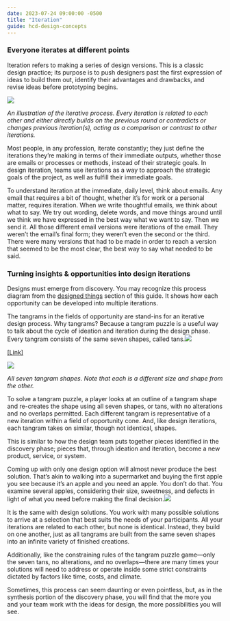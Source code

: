 ```yaml
---
date: 2023-07-24 09:00:00 -0500
title: "Iteration"
guide: hcd-design-concepts
---
```


### Everyone iterates at different points

Iteration refers to making a series of design versions. This is a classic design practice; its purpose is to push designers past the first expression of ideas to build them out, identify their advantages and drawbacks, and revise ideas before prototyping begins.

[![](https://lh4.googleusercontent.com/lzhcFoTifZVdjnydbPVJUv0m71AR5DF0-923NqtAn-16cuw2wRAm8nILJFdffDa49of8COHiHHwLTyLD4IZ0E6jnPIm_K3tIfAyB_mt9-8bPE3yW9XNLszV2AciG3CJChxyw17EvpDtQrx8dQEvVlf5wg0PiV4JKlWyBfX7t30u3BqTXkQQ2JE03fQt8dA)](https://the-lab-at-opm.github.io/website/assets/img/lab/hcd-guide/design/iteration-diagram-hero.svg)

_An illustration of the iterative process. Every iteration is related to each other and either directly builds on the previous round or contradicts or changes previous iteration(s), acting as a comparison or contrast to other iterations._

Most people, in any profession, iterate constantly; they just define the iterations they’re making in terms of their immediate outputs, whether those are emails or processes or methods, instead of their strategic goals. In design iteration, teams use iterations as a way to approach the strategic goals of the project, as well as fulfill their immediate goals.

To understand iteration at the immediate, daily level, think about emails. Any email that requires a bit of thought, whether it’s for work or a personal matter, requires iteration. When we write thoughtful emails, we think about what to say. We try out wording, delete words, and move things around until we think we have expressed in the best way what we want to say. Then we send it. All those different email versions were iterations of the email. They weren’t the email’s final form; they weren’t even the second or the third. There were many versions that had to be made in order to reach a version that seemed to be the most clear, the best way to say what needed to be said.


### Turning insights & opportunities into design iterations

Designs must emerge from discovery. You may recognize this process diagram from the [designed things](https://docs.google.com/document/d/1N8bsH4NOzKHrXg4erXi4iFusGNiuRRvcZJiu5vB8BNs/edit#heading=h.iz77b8abopny) section of this guide. It shows how each opportunity can be developed into multiple iterations.

The tangrams in the fields of opportunity are stand-ins for an iterative design process. Why tangrams? Because a tangram puzzle is a useful way to talk about the cycle of ideation and iteration during the design phase. Every tangram consists of the same seven shapes, called tans.![](https://lh5.googleusercontent.com/y0CwDy_yW7fUYxlrslLNSoTiCwE_D8F-A1nGpAETLrBjeus8dSJJJ-Udql3qezWEB9iRztZkneg9t9uv7DOVhxo9IQ9lFVwL5vjiAWrq8bDtlpHNkVGQUgzJAVlGxe29UT-LmAA6EIDgMaHJuDXbyGPsvvXFHGyMvKQ32BGtUTtM_9t76YOMzKYQwH9Sgw)

[\[Link\]](https://the-lab-at-opm.github.io/website/assets/img/lab/hcd-guide/design/iteration-diagram-insights.svg)

[![](https://lh6.googleusercontent.com/UVWvecjRmYXsWiYxsgOkSLdq2xXg0tIU-ynpVd41dRCqMZSUSDwrKl1YlJIzPwUIrvK0Vk3eD5y7sbnCCLZ4Z2P06iKcirEJj6z-o9kylAUCm9Q2q3XLyaa-MeokMrLasQp_373ezRonjVMzeV4TuImQPYGcxWoAJd8z3CrRMghH3OoTJOT4G_9S1hLGHg)](https://the-lab-at-opm.github.io/website/assets/img/lab/hcd-guide/design/envisioning-tangram_shapes.svg)

_All seven tangram shapes. Note that each is a different size and shape from the other._

To solve a tangram puzzle, a player looks at an outline of a tangram shape and re-creates the shape using all seven shapes, or tans, with no alterations and no overlaps permitted. Each different tangram is representative of a new iteration within a field of opportunity cone. And, like design iterations, each tangram takes on similar, though not identical, shapes.

This is similar to how the design team puts together pieces identified in the discovery phase; pieces that, through ideation and iteration, become a new product, service, or system.

Coming up with only one design option will almost never produce the best solution. That’s akin to walking into a supermarket and buying the first apple you see because it’s an apple and you need an apple. You don’t do that. You examine several apples, considering their size, sweetness, and defects in light of what you need before making the final decision.![](https://lh6.googleusercontent.com/w_499OaB_D1Gm5-GDl8srCeehzcTKy_00An6pLkhStnrvl8maBmUH1Zodtl4e7ftFmfy1fppajMsuaIF7dbTCTGSUOFKt6IsT2pu0c6UlH7OyUExOeFenLHVKgxLnXdfPJyHY0AE5k2XPgsrFlmeMSyUV9hOZRo785w0lfnWmFTqn6AfFrVVYR31CIN06Q)

It is the same with design solutions. You work with many possible solutions to arrive at a selection that best suits the needs of your participants. All your iterations are related to each other, but none is identical. Instead, they build on one another, just as all tangrams are built from the same seven shapes into an infinite variety of finished creations.

Additionally, like the constraining rules of the tangram puzzle game—only the seven tans, no alterations, and no overlaps—there are many times your solutions will need to address or operate inside some strict constraints dictated by factors like time, costs, and climate.

Sometimes, this process can seem daunting or even pointless, but, as in the synthesis portion of the discovery phase, you will find that the more you and your team work with the ideas for design, the more possibilities you will see.
